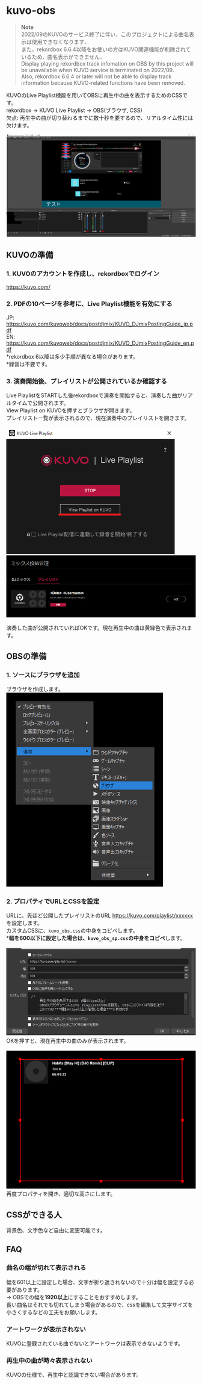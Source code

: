 # kuvo-obs
> **Note**  
2022/09のKUVOのサービス終了に伴い，このプロジェクトによる曲名表示は使用できなくなります．  
また，rekordbox 6.6.4以降をお使いの方はKUVO関連機能が削除されているため，曲名表示ができません．  
Display playing rekordbox track infomation on OBS by this project will be unavailable when KUVO service is terminated on 2022/09.  
Also, rekordbox 6.6.4 or later will not be able to display track information because KUVO-related functions have been removed.  

KUVOのLive Playlist機能を用いてOBSに再生中の曲を表示するためのCSSです。\
rekordbox -> KUVO Live Playlist -> OBS(ブラウザ, CSS)\
欠点: 再生中の曲が切り替わるまでに数十秒を要するので、リアルタイム性には欠けます。

<img src='imgs/obs.png'>

## KUVOの準備

### 1. KUVOのアカウントを作成し、rekordboxでログイン
https://kuvo.com/
### 2. PDFの10ページを参考に、Live Playlist機能を有効にする
JP: https://kuvo.com/kuvoweb/docs/postdjmix/KUVO_DJmixPostingGuide_jp.pdf \
EN: https://kuvo.com/kuvoweb/docs/postdjmix/KUVO_DJmixPostingGuide_en.pdf \
\*rekordbox 6以降は多少手順が異なる場合があります。\
\*録音は不要です。
### 3. 演奏開始後、プレイリストが公開されているか確認する
Live PlaylistをSTARTした後rekordboxで演奏を開始すると、演奏した曲がリアルタイムで公開されます。\
View Playlist on KUVOを押すとブラウザが開きます。\
プレイリスト一覧が表示されるので、現在演奏中のプレイリストを開きます。\
\
<img src='imgs/kuvo_popup.png'>
<img src='imgs/kuvo_pllist.png'>

演奏した曲が公開されていればOKです。現在再生中の曲は黄緑色で表示されます。

## OBSの準備
### 1. ソースにブラウザを追加
ブラウザを作成します。\
<img src='imgs/obs_source.png'> 

### 2. プロパティでURLとCSSを設定
URLに、先ほど公開したプレイリストのURL https://kuvo.com/playlist/xxxxxx を設定します。\
カスタムCSSに、`kuvo_obs.css`の中身をコピペします。\
\***幅を600以下に設定した場合は、`kuvo_obs_sp.css`の中身をコピペ**します。\
\
<img src='imgs/obs_prop.png'>
　\
OKを押すと、現在再生中の曲のみが表示されます。\
\
<img src='imgs/obs_np.png'>\
再度プロパティを開き、適切な高さにします。  

## CSSができる人
背景色、文字色など自由に変更可能です。  

## FAQ
### 曲名の端が切れて表示される
幅を601以上に設定した場合、文字が折り返されないので十分は幅を設定する必要があります。\
-> OBSでの幅を**1920以上**にすることをおすすめします。\
長い曲名はそれでも切れてしまう場合があるので、cssを編集して文字サイズを小さくするなどの工夫をお願いします。
### アートワークが表示されない
KUVOに登録されている曲でないとアートワークは表示できないようです。
### 再生中の曲が時々表示されない
KUVOの仕様で、再生中と認識できない場合があります。

